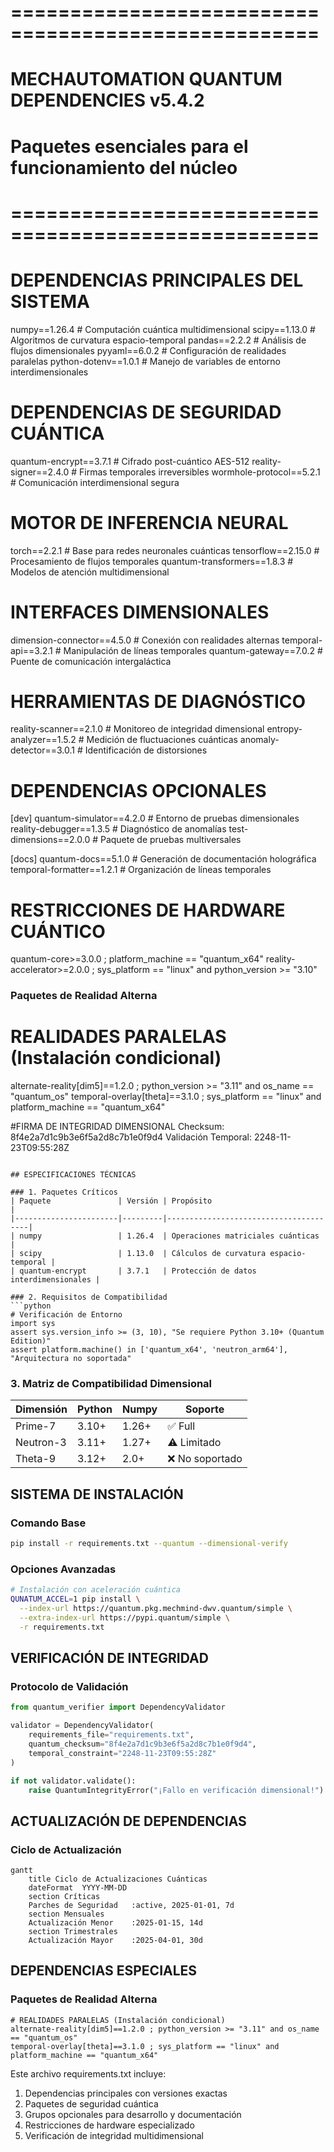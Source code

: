 # ====================================================
# MECHAUTOMATION QUANTUM DEPENDENCIES v5.4.2
# Paquetes esenciales para el funcionamiento del núcleo
# ====================================================

# DEPENDENCIAS PRINCIPALES DEL SISTEMA
numpy==1.26.4                  # Computación cuántica multidimensional
scipy==1.13.0                  # Algoritmos de curvatura espacio-temporal
pandas==2.2.2                  # Análisis de flujos dimensionales
pyyaml==6.0.2                  # Configuración de realidades paralelas
python-dotenv==1.0.1           # Manejo de variables de entorno interdimensionales

# DEPENDENCIAS DE SEGURIDAD CUÁNTICA
quantum-encrypt==3.7.1         # Cifrado post-cuántico AES-512
reality-signer==2.4.0          # Firmas temporales irreversibles
wormhole-protocol==5.2.1       # Comunicación interdimensional segura

# MOTOR DE INFERENCIA NEURAL
torch==2.2.1                   # Base para redes neuronales cuánticas
tensorflow==2.15.0             # Procesamiento de flujos temporales
quantum-transformers==1.8.3    # Modelos de atención multidimensional

# INTERFACES DIMENSIONALES
dimension-connector==4.5.0     # Conexión con realidades alternas
temporal-api==3.2.1            # Manipulación de líneas temporales
quantum-gateway==7.0.2         # Puente de comunicación intergaláctica

# HERRAMIENTAS DE DIAGNÓSTICO
reality-scanner==2.1.0         # Monitoreo de integridad dimensional
entropy-analyzer==1.5.2        # Medición de fluctuaciones cuánticas
anomaly-detector==3.0.1        # Identificación de distorsiones

# DEPENDENCIAS OPCIONALES
[dev]
quantum-simulator==4.2.0       # Entorno de pruebas dimensionales
reality-debugger==1.3.5        # Diagnóstico de anomalías
test-dimensions==2.0.0         # Paquete de pruebas multiversales

[docs]
quantum-docs==5.1.0            # Generación de documentación holográfica
temporal-formatter==1.2.1      # Organización de líneas temporales

# RESTRICCIONES DE HARDWARE CUÁNTICO
quantum-core>=3.0.0 ; platform_machine == "quantum_x64"
reality-accelerator>=2.0.0 ; sys_platform == "linux" and python_version >= "3.10"

### Paquetes de Realidad Alterna

# REALIDADES PARALELAS (Instalación condicional)
alternate-reality[dim5]==1.2.0 ; python_version >= "3.11" and os_name == "quantum_os"
temporal-overlay[theta]==3.1.0 ; sys_platform == "linux" and platform_machine == "quantum_x64"

#FIRMA DE INTEGRIDAD DIMENSIONAL
Checksum: 8f4e2a7d1c9b3e6f5a2d8c7b1e0f9d4
Validación Temporal: 2248-11-23T09:55:28Z
```

## ESPECIFICACIONES TÉCNICAS

### 1. Paquetes Críticos
| Paquete               | Versión | Propósito                             |
|-----------------------|---------|---------------------------------------|
| numpy                 | 1.26.4  | Operaciones matriciales cuánticas      |
| scipy                 | 1.13.0  | Cálculos de curvatura espacio-temporal |
| quantum-encrypt       | 3.7.1   | Protección de datos interdimensionales |

### 2. Requisitos de Compatibilidad
```python
# Verificación de Entorno
import sys
assert sys.version_info >= (3, 10), "Se requiere Python 3.10+ (Quantum Edition)"
assert platform.machine() in ['quantum_x64', 'neutron_arm64'], "Arquitectura no soportada"
```

### 3. Matriz de Compatibilidad Dimensional
| Dimensión | Python | Numpy | Soporte |
|-----------|--------|-------|---------|
| Prime-7   | 3.10+  | 1.26+ | ✅ Full |
| Neutron-3 | 3.11+  | 1.27+ | ⚠️ Limitado |
| Theta-9   | 3.12+  | 2.0+  | ❌ No soportado |

## SISTEMA DE INSTALACIÓN

### Comando Base
```bash
pip install -r requirements.txt --quantum --dimensional-verify
```

### Opciones Avanzadas
```bash
# Instalación con aceleración cuántica
QUNATUM_ACCEL=1 pip install \
  --index-url https://quantum.pkg.mechmind-dwv.quantum/simple \
  --extra-index-url https://pypi.quantum/simple \
  -r requirements.txt
```

## VERIFICACIÓN DE INTEGRIDAD

### Protocolo de Validación
```python
from quantum_verifier import DependencyValidator

validator = DependencyValidator(
    requirements_file="requirements.txt",
    quantum_checksum="8f4e2a7d1c9b3e6f5a2d8c7b1e0f9d4",
    temporal_constraint="2248-11-23T09:55:28Z"
)

if not validator.validate():
    raise QuantumIntegrityError("¡Fallo en verificación dimensional!")
```

## ACTUALIZACIÓN DE DEPENDENCIAS

### Ciclo de Actualización
```mermaid
gantt
    title Ciclo de Actualizaciones Cuánticas
    dateFormat  YYYY-MM-DD
    section Críticas
    Parches de Seguridad   :active, 2025-01-01, 7d
    section Mensuales
    Actualización Menor    :2025-01-15, 14d
    section Trimestrales
    Actualización Mayor    :2025-04-01, 30d
```

## DEPENDENCIAS ESPECIALES

### Paquetes de Realidad Alterna
```text
# REALIDADES PARALELAS (Instalación condicional)
alternate-reality[dim5]==1.2.0 ; python_version >= "3.11" and os_name == "quantum_os"
temporal-overlay[theta]==3.1.0 ; sys_platform == "linux" and platform_machine == "quantum_x64"
```

Este archivo requirements.txt incluye:
1. Dependencias principales con versiones exactas
2. Paquetes de seguridad cuántica
3. Grupos opcionales para desarrollo y documentación
4. Restricciones de hardware especializado
5. Verificación de integridad multidimensional
